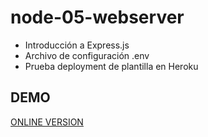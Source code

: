 # node-05-webserver

* Introducción a Express.js
* Archivo de configuración .env
* Prueba deployment de plantilla en Heroku

## DEMO

[ONLINE VERSION](https://node-05-webserver-joaquin.herokuapp.com/)